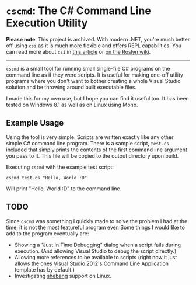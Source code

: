 `cscmd`: The C# Command Line Execution Utility
=====

**Please note**: This project is archived. With modern .NET, you're much better off using `csi` as it is much more flexible and offers REPL capabilities. You can read more about `csi` in [this article](https://msdn.microsoft.com/en-us/magazine/mt614271.aspx) or [on the Roslyn wiki](https://github.com/dotnet/roslyn/wiki/Interactive-Window).

----------------

`cscmd` is a small tool for running small single-file C# programs on the command line as if they were scripts. It is useful for making one-off utility programs where you don't want to bother creating a whole Visual Studio solution and be throwing around built executable files.

I made this for my own use, but I hope you can find it useful too. It has been tested on Windows 8.1 as well as on Linux using Mono.

## Example Usage
Using the tool is very simple. Scripts are written exactly like any other simple C# command line program. There is a sample script, `test.cs` included that simply prints the contents of the first command line argument you pass to it. This file will be copied to the output directory upon build.

Executing `cscmd` with the example test script:

    cscmd test.cs "Hello, World :D"

Will print "Hello, World :D" to the command line.

## TODO
Since `cscmd` was something I quickly made to solve the problem I had at the time, it is not the most featureful program ever. Some things I would like to add to the program eventually are:

* Showing a "Just in Time Debugging" dialog when a script fails during execution. (And allowing Visual Studio to debug the script directly.)
* Allowing more references to be available to scripts (right now it just allows the ones Visual Studio 2012's Command Line Application template has by default.)
* Investigating [shebang](http://en.wikipedia.org/wiki/Shebang_\(Unix\)) support on Linux.
